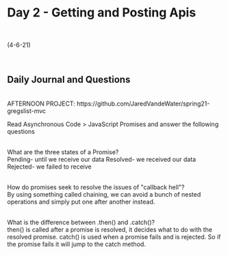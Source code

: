 # Day 2 - Getting and Posting Apis
<br>
  
 (4-6-21)

<br>

## Daily Journal and Questions
<br>
AFTERNOON PROJECT: https://github.com/JaredVandeWater/spring21-gregslist-mvc
<br>


Read Asynchronous Code > JavaScript Promises and answer the following questions
<br>
<br>

What are the three states of a Promise?
<br>
Pending- until we receive our data
Resolved- we received our data
Rejected- we failed to receive
<br>
<br>

How do promises seek to resolve the issues of "callback hell"?
<br>
By using something called chaining, we can avoid a bunch of nested operations and simply put one after another instead.
<br>
<br>

What is the difference between .then() and .catch()?
<br>
then() is called after a promise is resolved, it decides what to do with the resolved promise. 
catch() is used when a promise fails and is rejected. So if the promise fails it will jump to the catch method.
<br>
<br>